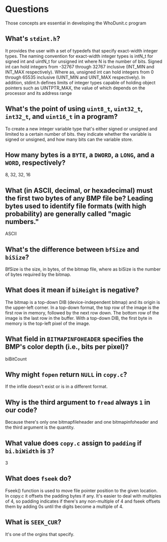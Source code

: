 # Questions
Those concepts are essential in developing the WhoDunit.c program

## What's `stdint.h`?

 It provides the user with a set of typedefs that specify exact-width integer types. The naming convention for exact-width integer types is intN_t for signed int and uintN_t for unsigned int where N is the number of bits. Signed int can hold integers from -32767 through 32767 inclusive (INT_MIN and INT_MAX respectively). Where as, unsigned int can hold integers from 0 through 65535 inclusive (UINT_MIN and UINT_MAX respectively). In addition, stdint.h defines limits of integer types capable of holding object pointers such as UINTPTR_MAX, the value of which depends on the processor and its address range

## What's the point of using `uint8_t`, `uint32_t`, `int32_t`, and `uint16_t` in a program?

 To create a new integer variable type that's either signed or unsigned and limited to a certain number of bits. they indicate whether the variable is signed or unsigned, and how many bits can the variable store.

## How many bytes is a `BYTE`, a `DWORD`, a `LONG`, and a `WORD`, respectively?

8, 32, 32, 16

## What (in ASCII, decimal, or hexadecimal) must the first two bytes of any BMP file be? Leading bytes used to identify file formats (with high probability) are generally called "magic numbers."

ASCII

## What's the difference between `bfSize` and `biSize`?

BfSize is the size, in bytes, of the bitmap file, where as biSize is the number of bytes required by the bitmap.  

## What does it mean if `biHeight` is negative?

 The bitmap is a top-down DIB (device-independent bitmap) and its origin is the upper-left corner. In a top-down format, the top row of the image is the first row in memory, followed by the next row down. The bottom row of the image is the last row in the buffer. With a top-down DIB, the first byte in memory is the top-left pixel of the image.

## What field in `BITMAPINFOHEADER` specifies the BMP's color depth (i.e., bits per pixel)?

biBitCount

## Why might `fopen` return `NULL` in `copy.c`?

 If the infile doesn't exist or is in a different format.

## Why is the third argument to `fread` always `1` in our code?

 Because there's only one bitmapfileheader and one bitmapinfoheader and the third argument is the quantity.

## What value does `copy.c` assign to `padding` if `bi.biWidth` is `3`?

3

## What does `fseek` do?

 Fseek() function is used to move file pointer position to the given location. In copy.c it offsets the padding bytes if any. It's easier to deal with multiples of 4, so padding indicates if there's any non-multiple of 4 and fseek offsets them by adding 0s until the digits become a multiple of 4.

## What is `SEEK_CUR`?

 It's one of the orgins that specify.
